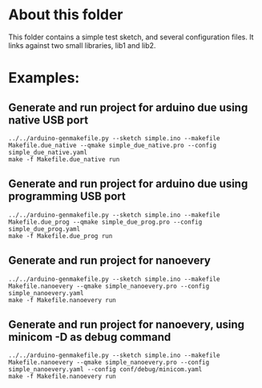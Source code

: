# About this folder
This folder contains a simple test sketch, and several configuration files.
It links against two small libraries, lib1 and lib2.

# Examples:

## Generate and run project for arduino due using native USB port
```
../../arduino-genmakefile.py --sketch simple.ino --makefile Makefile.due_native --qmake simple_due_native.pro --config simple_due_native.yaml
make -f Makefile.due_native run
```

## Generate and run project for arduino due using programming USB port
```
../../arduino-genmakefile.py --sketch simple.ino --makefile Makefile.due_prog --qmake simple_due_prog.pro --config simple_due_prog.yaml
make -f Makefile.due_prog run
```

## Generate and run project for nanoevery
```
../../arduino-genmakefile.py --sketch simple.ino --makefile Makefile.nanoevery --qmake simple_nanoevery.pro --config simple_nanoevery.yaml
make -f Makefile.nanoevery run
```

## Generate and run project for nanoevery, using minicom -D as debug command
```
../../arduino-genmakefile.py --sketch simple.ino --makefile Makefile.nanoevery --qmake simple_nanoevery.pro --config simple_nanoevery.yaml --config conf/debug/minicom.yaml
make -f Makefile.nanoevery run
```

